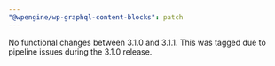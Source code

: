 ```yaml
---
"@wpengine/wp-graphql-content-blocks": patch
---
```


No functional changes between 3.1.0 and 3.1.1. This was tagged due to pipeline issues during the 3.1.0 release.
